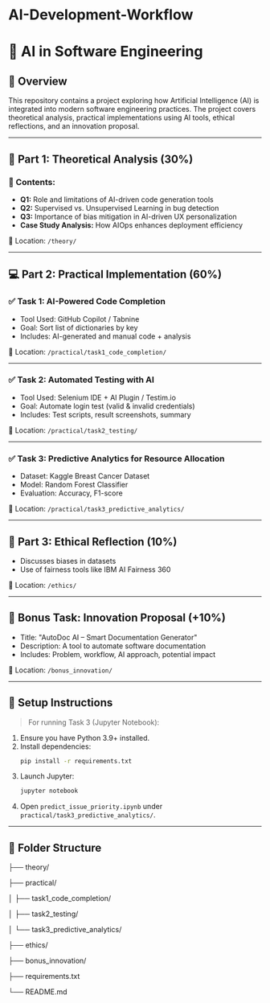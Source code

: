 # AI-Development-Workflow
# 🤖 AI in Software Engineering 

## 📘 Overview

This repository contains a project exploring how Artificial Intelligence (AI) is integrated into modern software engineering practices. The project covers theoretical analysis, practical implementations using AI tools, ethical reflections, and an innovation proposal.

---

## 🧠 Part 1: Theoretical Analysis (30%)

### 📌 Contents:
- **Q1:** Role and limitations of AI-driven code generation tools
- **Q2:** Supervised vs. Unsupervised Learning in bug detection
- **Q3:** Importance of bias mitigation in AI-driven UX personalization
- **Case Study Analysis:** How AIOps enhances deployment efficiency

📁 Location: `/theory/`

---

## 💻 Part 2: Practical Implementation (60%)

### ✅ Task 1: AI-Powered Code Completion
- Tool Used: GitHub Copilot / Tabnine
- Goal: Sort list of dictionaries by key
- Includes: AI-generated and manual code + analysis

📁 Location: `/practical/task1_code_completion/`

---

### ✅ Task 2: Automated Testing with AI
- Tool Used: Selenium IDE + AI Plugin / Testim.io
- Goal: Automate login test (valid & invalid credentials)
- Includes: Test scripts, result screenshots, summary

📁 Location: `/practical/task2_testing/`

---

### ✅ Task 3: Predictive Analytics for Resource Allocation
- Dataset: Kaggle Breast Cancer Dataset
- Model: Random Forest Classifier
- Evaluation: Accuracy, F1-score

📁 Location: `/practical/task3_predictive_analytics/`

---

## 🧭 Part 3: Ethical Reflection (10%)

- Discusses biases in datasets
- Use of fairness tools like IBM AI Fairness 360

📁 Location: `/ethics/`

---

## 🌟 Bonus Task: Innovation Proposal (+10%)

- Title: "AutoDoc AI – Smart Documentation Generator"
- Description: A tool to automate software documentation
- Includes: Problem, workflow, AI approach, potential impact

📁 Location: `/bonus_innovation/`

---

## 🔧 Setup Instructions

> For running Task 3 (Jupyter Notebook):
1. Ensure you have Python 3.9+ installed.
2. Install dependencies:
    ```bash
    pip install -r requirements.txt
    ```
3. Launch Jupyter:
    ```bash
    jupyter notebook
    ```
4. Open `predict_issue_priority.ipynb` under `practical/task3_predictive_analytics/`.

---

## 📂 Folder Structure

├── theory/

├── practical/

│ ├── task1_code_completion/

│ ├── task2_testing/

│ └── task3_predictive_analytics/

├── ethics/

├── bonus_innovation/

├── requirements.txt

└── README.md


